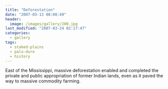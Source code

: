 ```yaml
---
title: "Deforestation"
date: "2007-03-13 08:08:49"
header:
  image: /images/gallery/200.jpg
last_modified: "2007-03-24 02:17:47"
categories:
  - gallery
tags:
  - staked-plains
  - palo-duro
  - history  
---
```


East of the Mississippi, massive deforestation enabled and completed the private and public appropriation of former Indian lands, even as it paved the way to massive commodity farming.
